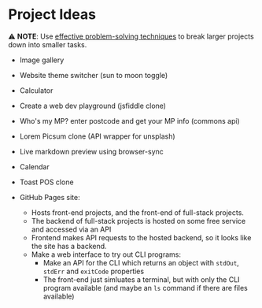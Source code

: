 # Project Ideas

:warning: **NOTE**: Use [effective problem-solving techniques](https://developer.mozilla.org/en-US/docs/Learn/Learning_and_getting_help#effective_problem-solving) to break larger projects down into smaller tasks.


* Image gallery

* Website theme switcher (sun to moon toggle)

* Calculator

* Create a web dev playground (jsfiddle clone)

* Who's my MP? enter postcode and get your MP info (commons api)

* Lorem Picsum clone (API wrapper for unsplash)

* Live markdown preview using browser-sync

* Calendar

* Toast POS clone

* GitHub Pages site:
  + Hosts front-end projects, and the front-end of full-stack projects.
  + The backend of full-stack projects is hosted on some free service and
    accessed via an API
  + Frontend makes API requests to the hosted backend, so it looks like the
    site has a backend.
  + Make a web interface to try out CLI programs:
    - Make an API for the CLI which returns an object with `stdOut`, `stdErr`
      and `exitCode` properties
    - The front-end just simluates a terminal, but with only the CLI program
      available (and maybe an `ls` command if there are files available)
